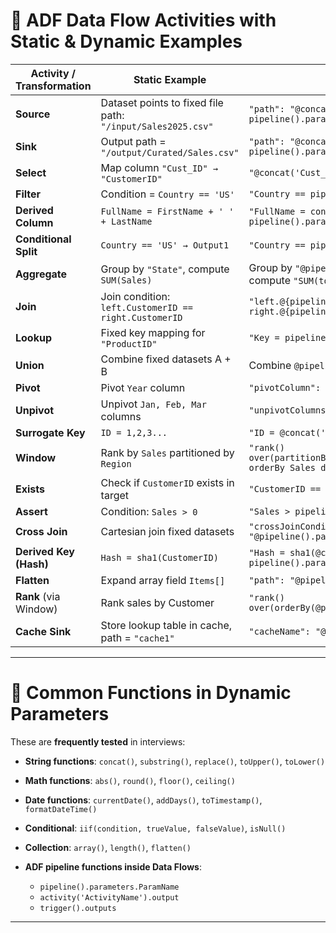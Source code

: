 # 🔹 ADF Data Flow Activities with Static & Dynamic Examples


| **Activity / Transformation** | **Static Example**                                          | **Dynamic Example**                                                                  |
| ----------------------------- | ----------------------------------------------------------- | ------------------------------------------------------------------------------------ |
| **Source**                    | Dataset points to fixed file path: `"/input/Sales2025.csv"` | `"path": "@concat('/input/', pipeline().parameters.FileName)"`                       |
| **Sink**                      | Output path = `"/output/Curated/Sales.csv"`                 | `"path": "@concat('/output/Curated/', pipeline().parameters.FileName)"`              |
| **Select**                    | Map column `"Cust_ID" → "CustomerID"`                       | `"@concat('Cust_', toString(CustomerID))"`                                           |
| **Filter**                    | Condition = `Country == 'US'`                               | `"Country == pipeline().parameters.Region"`                                          |
| **Derived Column**            | `FullName = FirstName + ' ' + LastName`                     | `"FullName = concat(FirstName, ' ', LastName, '-', pipeline().parameters.RunID)"`    |
| **Conditional Split**         | `Country == 'US' → Output1`                                 | `"Country == pipeline().parameters.Region"`                                          |
| **Aggregate**                 | Group by `"State"`, compute `SUM(Sales)`                    | Group by `"@pipeline().parameters.GroupByColumn"`, compute `"SUM(toInteger(Sales))"` |
| **Join**                      | Join condition: `left.CustomerID == right.CustomerID`       | `"left.@{pipeline().parameters.JoinKey} == right.@{pipeline().parameters.JoinKey}"`  |
| **Lookup**                    | Fixed key mapping for `"ProductID"`                         | `"Key = pipeline().parameters.LookupKey"`                                            |
| **Union**                     | Combine fixed datasets A + B                                | Combine `@pipeline().parameters.DatasetList`                                         |
| **Pivot**                     | Pivot `Year` column                                         | `"pivotColumn": "@pipeline().parameters.PivotColumn"`                                |
| **Unpivot**                   | Unpivot `Jan, Feb, Mar` columns                             | `"unpivotColumns": "@pipeline().parameters.MonthList"`                               |
| **Surrogate Key**             | `ID = 1,2,3...`                                             | `"ID = @concat('SK_', toString(surrogateKey()))"`                                    |
| **Window**                    | Rank by `Sales` partitioned by `Region`                     | `"rank() over(partitionBy(@pipeline().parameters.PartitionCol) orderBy Sales desc)"` |
| **Exists**                    | Check if `CustomerID` exists in target                      | `"CustomerID == pipeline().parameters.CheckID"`                                      |
| **Assert**                    | Condition: `Sales > 0`                                      | `"Sales > pipeline().parameters.MinThreshold"`                                       |
| **Cross Join**                | Cartesian join fixed datasets                               | `"crossJoinCondition": "@pipeline().parameters.JoinCondition"`                       |
| **Derived Key (Hash)**        | `Hash = sha1(CustomerID)`                                   | `"Hash = sha1(@concat(CustomerID, pipeline().parameters.Salt))"`                     |
| **Flatten**                   | Expand array field `Items[]`                                | `"path": "@pipeline().parameters.JsonPath"`                                          |
| **Rank** (via Window)         | Rank sales by Customer                                      | `"rank() over(orderBy(@pipeline().parameters.SortColumn))"`                          |
| **Cache Sink**                | Store lookup table in cache, path = `"cache1"`              | `"cacheName": "@pipeline().parameters.CacheName"`                                    |

---

# 🔹 Common Functions in Dynamic Parameters

These are **frequently tested** in interviews:

* **String functions**: `concat()`, `substring()`, `replace()`, `toUpper()`, `toLower()`
* **Math functions**: `abs()`, `round()`, `floor()`, `ceiling()`
* **Date functions**: `currentDate()`, `addDays()`, `toTimestamp()`, `formatDateTime()`
* **Conditional**: `iif(condition, trueValue, falseValue)`, `isNull()`
* **Collection**: `array()`, `length()`, `flatten()`
* **ADF pipeline functions inside Data Flows**:

  * `pipeline().parameters.ParamName`
  * `activity('ActivityName').output`
  * `trigger().outputs`

---
